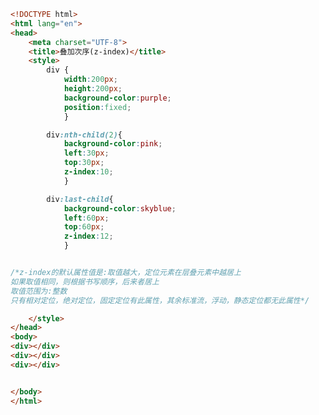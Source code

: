 
<BlogInfo id="91" title="64.叠加次序" author="白日梦想猿" pv=0 read_times=0 pre_cost_time="0分36秒" category="css学习" tag_list="['css学习']" create_time="2020.07.26 14:23:43" update_time="2020.07.26 14:43:18" />

```html
<!DOCTYPE html>
<html lang="en">
<head>
    <meta charset="UTF-8">
    <title>叠加次序(z-index)</title>
    <style>
        div {
            width:200px;
            height:200px;
            background-color:purple;
            position:fixed;
            }

        div:nth-child(2){
            background-color:pink;
            left:30px;
            top:30px;
            z-index:10;
            }

        div:last-child{
            background-color:skyblue;
            left:60px;
            top:60px;
            z-index:12;
            }


/*z-index的默认属性值是:取值越大，定位元素在层叠元素中越居上
如果取值相同，则根据书写顺序，后来者居上
取值范围为:整数
只有相对定位，绝对定位，固定定位有此属性，其余标准流，浮动，静态定位都无此属性*/

    </style>
</head>
<body>
<div></div>
<div></div>
<div></div>


</body>
</html>
```
